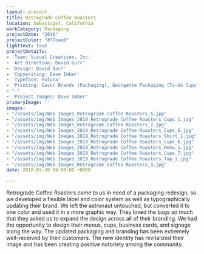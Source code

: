 ```yaml
---
layout: project
title: Retrograde Coffee Roasters
location: Sebastopol, California
workCategory: Packaging
projectDate: "2018"
projectColor: "#77cee0"
lightText: true
projectDetails:
- 'Team: Visual Creatives, Inc.'
- 'Art Direction: David Gurr'
- 'Design: David Gurr'
- 'Copywriting: Dave Imber'
- 'Typeface: Futura'
- 'Printing: Savor Brands (Packaging), Georgette Packaging (To-Go Cups)'
- "-"
- 'Project Images: Dave Imber'
primaryImage: ''
images:
- "/assets/img/Web Images_Retrograde Coffee Roasters_6.jpg"
- "/assets/img/Web Images_2019_Retrograde Coffee Roasters_Cups_1.jpg"
- "/assets/img/Web Images_Retrograde Coffee Roasters_2.jpg"
- "/assets/img/Web Images_2019_Retrograde Coffee Roasters_Cups_5.jpg"
- "/assets/img/Web Images_2019_Retrograde Coffee Roasters_Shirt_1.jpg"
- "/assets/img/Web Images_2019_Retrograde Coffee Roasters_Cups_6.jpg"
- "/assets/img/Web Images_2019_Retrograde Coffee Roasters_Menu_1.jpg"
- "/assets/img/Web Images_2019_Retrograde Coffee Roasters_Cups_7.jpg"
- "/assets/img/Web Images_2019_Retrograde Coffee Roasters_Tap_1.jpg"
- "/assets/img/Web Images_Retrograde Coffee Roasters_3.jpg"
date: 2018-03-30 04:00:00 +0000

---
```

Retrograde Coffee Roasters came to us in need of a packaging redesign, so we developed a flexible label and color system as well as typographically updating their brand. We left the astronaut untouched, but converted it to one color and used it in a more graphic way. They loved the bags so much that they asked us to expand the design across all of their branding. We had the opportunity to design their menus, cups, business cards, and signage along the way. The updated packaging and branding has been extremely well-received by their customers. The new identity has revitalized their image and has been creating positive notoriety among the community.